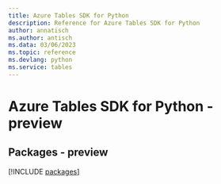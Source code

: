 ```yaml
---
title: Azure Tables SDK for Python
description: Reference for Azure Tables SDK for Python
author: annatisch
ms.author: antisch
ms.data: 03/06/2023
ms.topic: reference
ms.devlang: python
ms.service: tables
---
```

# Azure Tables SDK for Python - preview
## Packages - preview
[!INCLUDE [packages](tables-index.md)]